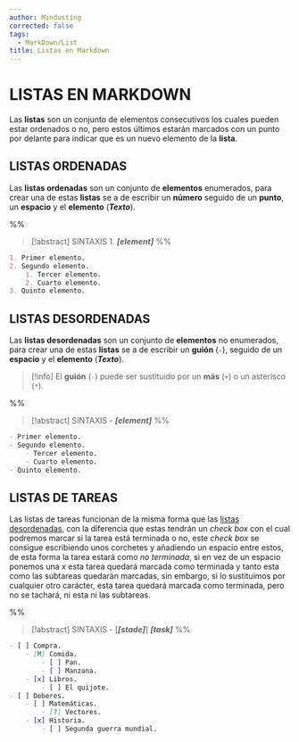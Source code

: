 ```yaml
---
author: Mindusting
corrected: false
tags:
  - MarkDown/List
title: Listas en Markdown
---
```


# LISTAS EN MARKDOWN

Las **listas** son un conjunto de elementos consecutivos los cuales pueden estar ordenados o no, pero estos últimos estarán marcados con un punto por delante para indicar que es un nuevo elemento de la **lista**.

## LISTAS ORDENADAS

Las **listas ordenadas** son un conjunto de **elementos** enumerados, para crear una de estas **listas** se a de escribir un **número** seguido de un **punto**, un **espacio** y el **elemento** (***Texto***).

%%
> [!abstract] SINTAXIS
> 1\. ***\[element\]***
%%

```md
1. Primer elemento.
2. Segundo elemento.
    1. Tercer elemento.
    2. Cuarto elemento.
3. Quinto elemento.
```

## LISTAS DESORDENADAS

Las **listas desordenadas** son un conjunto de **elementos** no enumerados, para crear una de estas **listas** se a de escribir un **guión** (`-`), seguido de un **espacio** y el **elemento** (***Texto***).

> [!info]
> El **guión** (`-`) puede ser sustituido por un **más** (`+`) o un asterisco (`*`).

%%
> [!abstract] SINTAXIS
> \- ***\[element\]***
%%

```md
- Primer elemento.
- Segundo elemento.
    - Tercer elemento.
    - Cuarto elemento.
- Quinto elemento.
```

## LISTAS DE TAREAS

Las listas de tareas funcionan de la misma forma que las [listas desordenadas](<md_list.md#LISTAS DESORDENADAS>), con la diferencia que estas tendrán un *check box* con el cual podremos marcar si la tarea está terminada o no, este *check box* se consigue escribiendo unos corchetes y añadiendo un espacio entre estos, de esta forma la tarea estará como *no terminada*, si en vez de un espacio ponemos una *x* esta tarea quedará marcada como terminada y tanto esta como las subtareas quedarán marcadas, sin embargo, si lo sustituimos por cualquier otro carácter, esta tarea quedará marcada como terminada, pero no se tachará, ni esta ni las subtareas.

%%
> [!abstract] SINTAXIS
> \- \[***\[stade\]***\] ***\[task\]***
%%

```md
- [ ] Compra.
    - [M] Comida.
        - [ ] Pan.
        - [ ] Manzana.
    - [x] Libros.
        - [ ] El quijote.
- [ ] Deberes.
    - [ ] Matemáticas.
        - [?] Vectores.
    - [x] Historia.
        - [ ] Segunda guerra mundial.
```

